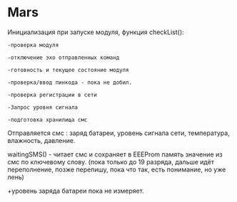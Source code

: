 # Mars

Инициализация при запуске модуля, функция checkList():

    -проверка модуля
  
    -отключение эхо отправленных команд
  
    -готовность и текущее состояние модуля
  
    -проверка/ввод пинкода - пока не добил.
  
    -проверка регистрации в сети
  
    -Запрос уровня сигнала
  
    -подготовка хранилища смс
Отправляется смс : заряд батареи, уровень сигнала сети, температура, влажность, давление.

waitingSMS() - читает смс и сохраняет в EEEProm память значение из смс по ключевому слову.
(пока только до 19 разряда, дальше идёт переполнение, позже перепишу, пока что так, есть понимание, но уже лень)

+уровень заряда батареи пока не измеряет.
  
